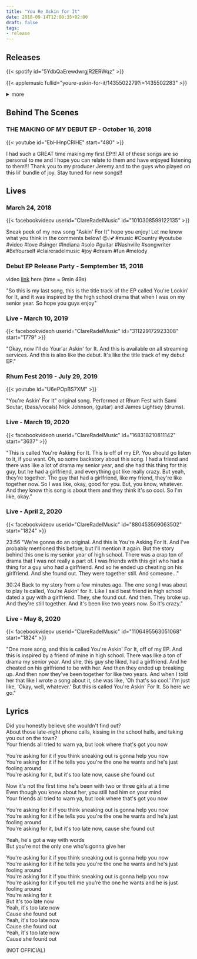 ```yaml
---
title: "You Re Askin for It"
date: 2018-09-14T12:00:35+02:00
draft: false
tags:
- release
---
```


## Releases

{{< spotify id="5YdbQaErewdwrgjR2ERWqz" >}}

{{< applemusic fullid="youre-askin-for-it/1435502279?i=1435502283" >}}

<details><summary>more</summary>
	{{< soundcloud id="505036593" >}}
	{{< deezer id="551345322" >}}
	{{< amazonmusic id="B07H46N8HF" >}}
</details>

## Behind The Scenes

### THE MAKING OF MY DEBUT EP - October 16, 2018

{{< youtube id="EbHHnpCRlHE" start="480" >}}

I had such a GREAT time making my first EP!!! All of these songs are so personal to me and I hope you can relate to them and have enjoyed listening to them!!! Thank you to my producer Jeremy and to the guys who played on this lil’ bundle of joy. Stay tuned for new songs!!

## Lives

### March 24, 2018

{{< facebookvideov userid="ClareRadelMusic" id="1010308599122135" >}}

Sneak peek of my new song "Askin' For It" hope you enjoy! Let me know what you think in the comments below! 😉🎶💕
#music #Country #youtube #video #love #singer #Indiana #solo #guitar #Nashville #songwriter #BeYourself #claireradelmusic #joy #dream #fun #melody

### Debut EP Release Party  - Semptember 15, 2018

video [link](https://www.facebook.com/ClaireRadelMusic/videos/237702323578936/) here (time = 9min 49s)

"So this is my last song, this is the title track of the EP called You're Lookin' for It, and it was inspired by the high school drama that when I was on my senior year. So hope you guys enjoy"

### Live - March 10, 2019

{{< facebookvideoh userid="ClareRadelMusic" id="311229172923308" start="1779" >}}

"Okay, now I'll do Your'ar Askin' for It. And this is available on all streaming services. And this is also like the debut. It's like the title track of my debut EP."

### Rhum Fest 2019 - July 29, 2019

{{< youtube id="U6ePOpBS7XM" >}}

"You're Askin' For It" original song. Performed at Rhum Fest with Sami Soutar, (bass/vocals) Nick Johnson, (guitar) and James Lightsey (drums).

### Live - March 19, 2020

{{< facebookvideoh userid="ClareRadelMusic" id="168318210811142" start="3637" >}}

"This is called You're Asking For It. This is off of my EP. You should go listen to it, if you want. Oh, so some backstory about this song. I had a friend and there was like a lot of drama my senior year, and she had this thing for this guy, but he had a girlfriend, and everything got like really crazy. But yeah, they're together. The guy that had a girlfriend, like my friend, they're like together now. So I was like, okay, good for you. But, you know, whatever. And they know this song is about them and they think it's so cool. So I'm like, okay."

### Live - April 2, 2020

{{< facebookvideov userid="ClareRadelMusic" id="880453569063502" start="1824" >}}

23:56 "We're gonna do an original. And this is You're Asking For It. And I've probably mentioned this before, but I'll mention it again. But the story behind this one is my senior year of high school. There was a crap ton of drama that I was not really a part of. I was friends with this girl who had a thing for a guy who had a girlfriend. And so he ended up cheating on his girlfriend. And she found out. They were together still. And someone..."

30:24 Back to my story from a few minutes ago. The one song I was about to play Is called, You're Askin' for It. Like I said best friend in high school dated a guy with a girlfriend. They, she found out. And then. They broke up. And they're still together. And it's been like two years now. So it's crazy."

### Live - May 8, 2020

{{< facebookvideov userid="ClareRadelMusic" id="1106495563051068" start="1824" >}}

"One more song, and this is called You're Askin' For It, off of my EP. And this is inspired by a friend of mine in high school. There was like a ton of drama my senior year. And she, this guy she liked, had a girlfriend. And he cheated on his girlfriend to be with her. And then they ended up breaking up. And then now they've been together for like two years. And when I told her that like I wrote a song about it, she was like, 'Oh that's so cool.' I'm just like, 'Okay, well, whatever.' But this is called You're Askin' For It. So here we go."

## Lyrics

Did you honestly believe she wouldn't find out?  
About those late-night phone calls, kissing in the school halls, and taking you out on the town?  
Your friends all tried to warn ya, but look where that's got you now  

You're asking for it if you think sneaking out is gonna help you now  
You're asking for it if he tells you you're the one he wants and he's just fooling around  
You're asking for it, but it's too late now, cause she found out  

Now it's not the first time he's been with two or three girls at a time  
Even though you knew about her, you still had him on your mind  
Your friends all tried to warn ya, but look where that's got you now  

You're asking for it if you think sneaking out is gonna help you now  
You're asking for it if he tells you you're the one he wants and he's just fooling around  
You're asking for it, but it's too late now, cause she found out  

Yeah, he's got a way with words  
But you're not the only one who's gonna give her  

You're asking for it if you think sneaking out is gonna help you now  
You're asking for it if he tells you you're the one he wants and he's just fooling around  
You're asking for it if you think sneaking out is gonna help you now  
You're asking for it if you tell me you're the one he wants and he is just fooling around  
You're asking for it  
But it's too late now  
Yeah, it's too late now  
Cause she found out  
Yeah, it's too late now  
Cause she found out  
Yeah, it's too late now  
Cause she found out  

(NOT OFFICIAL)
